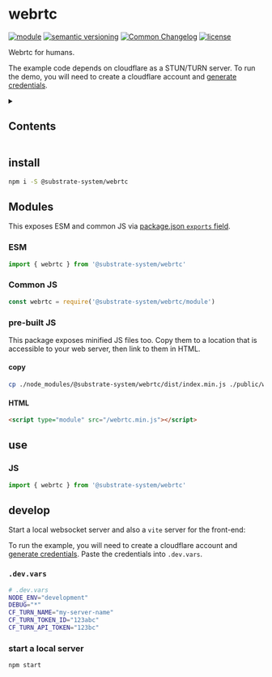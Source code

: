 # webrtc

[![module](https://img.shields.io/badge/module-ESM%2FCJS-blue?style=flat-square)](README.md)
[![semantic versioning](https://img.shields.io/badge/semver-2.0.0-blue?logo=semver&style=flat-square)](https://semver.org/)
[![Common Changelog](https://nichoth.github.io/badge/common-changelog.svg)](./CHANGELOG.md)
[![license](https://img.shields.io/badge/license-Polyform_Non_Commercial-26bc71?style=flat-square)](LICENSE)


Webrtc for humans.

The example code depends on cloudflare as a STUN/TURN server.
To run the demo, you will need to create a cloudflare account
and [generate credentials](https://developers.cloudflare.com/calls/turn/generate-credentials/).


<details><summary><h2>Contents</h2></summary>

<!-- toc -->

- [install](#install)
- [Modules](#modules)
  * [ESM](#esm)
  * [Common JS](#common-js)
  * [pre-built JS](#pre-built-js)
- [use](#use)
  * [JS](#js)
- [develop](#develop)
  * [`.dev.vars`](#devvars)
  * [start a local server](#start-a-local-server)

<!-- tocstop -->

</details>

## install

```sh
npm i -S @substrate-system/webrtc
```

## Modules

This exposes ESM and common JS via [package.json `exports` field](https://nodejs.org/api/packages.html#exports).

### ESM
```js
import { webrtc } from '@substrate-system/webrtc'
```

### Common JS
```js
const webrtc = require('@substrate-system/webrtc/module')
```

### pre-built JS
This package exposes minified JS files too. Copy them to a location that is
accessible to your web server, then link to them in HTML.

#### copy
```sh
cp ./node_modules/@substrate-system/webrtc/dist/index.min.js ./public/webrtc.min.js
```

#### HTML
```html
<script type="module" src="/webrtc.min.js"></script>
```

## use

### JS
```js
import { webrtc } from '@substrate-system/webrtc'
```

## develop

Start a local websocket server and also a `vite` server for the front-end:

To run the example, you will need to create a cloudflare account
and [generate credentials](https://developers.cloudflare.com/calls/turn/generate-credentials/). Paste the credentials into `.dev.vars`.

### `.dev.vars`

```sh
# .dev.vars
NODE_ENV="development"
DEBUG="*"
CF_TURN_NAME="my-server-name"
CF_TURN_TOKEN_ID="123abc"
CF_TURN_API_TOKEN="123bc"
```

### start a local server

```sh
npm start
```
